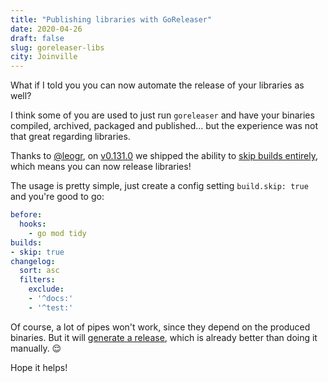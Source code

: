 ```yaml
---
title: "Publishing libraries with GoReleaser"
date: 2020-04-26
draft: false
slug: goreleaser-libs
city: Joinville
---
```


What if I told you you can now automate the release of your libraries as well?

<!--more-->

I think some of you are used to just run `goreleaser` and have your binaries compiled, archived, packaged and published... but the experience was not that great regarding libraries.

Thanks to [@leogr](https://github.com/leogr), on [v0.131.0](https://github.com/goreleaser/goreleaser/releases/tag/v0.131.0) we shipped the ability to [skip builds entirely](https://github.com/goreleaser/goreleaser/pull/1419), which means you can now release libraries!

The usage is pretty simple, just create a config setting `build.skip: true` and you're good to go:

```yaml
before:
  hooks:
    - go mod tidy
builds:
- skip: true
changelog:
  sort: asc
  filters:
    exclude:
    - '^docs:'
    - '^test:'
```

Of course, a lot of pipes won't work, since they depend on the produced binaries. But it will [generate a release](https://github.com/caarlos0/env/releases/tag/v6.2.2), which is already better than doing it manually. 😌

Hope it helps!